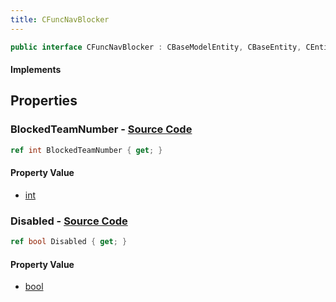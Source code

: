 ```yaml
---
title: CFuncNavBlocker
---
```


```csharp
public interface CFuncNavBlocker : CBaseModelEntity, CBaseEntity, CEntityInstance, ISchemaClass<CEntityInstance>, ISchemaClass<CBaseEntity>, ISchemaClass<CBaseModelEntity>, ISchemaClass<CFuncNavBlocker>, ISchemaField, ISchemaClass, INativeHandle
```

#### Implements

## Properties

### **BlockedTeamNumber** - [Source Code](https://github.com/swiftly-solution/swiftlys2/blob/main/managed/src/SwiftlyS2.Generated/Schemas/Interfaces/CFuncNavBlocker.cs#L18)

```csharp
ref int BlockedTeamNumber { get; }
```

#### Property Value

- [int](https://learn.microsoft.com/dotnet/api/system.int32)

### **Disabled** - [Source Code](https://github.com/swiftly-solution/swiftlys2/blob/main/managed/src/SwiftlyS2.Generated/Schemas/Interfaces/CFuncNavBlocker.cs#L16)

```csharp
ref bool Disabled { get; }
```

#### Property Value

- [bool](https://learn.microsoft.com/dotnet/api/system.boolean)

